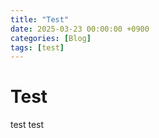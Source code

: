 ```yaml
---
title: "Test"
date: 2025-03-23 00:00:00 +0900
categories: [Blog]
tags: [test]
---
```

# Test
test test
